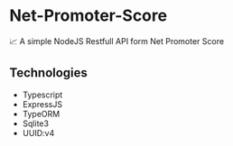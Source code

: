 # Net-Promoter-Score
📈 A simple NodeJS Restfull API form Net Promoter Score

## Technologies
- Typescript
- ExpressJS
- TypeORM
- Sqlite3
- UUID:v4